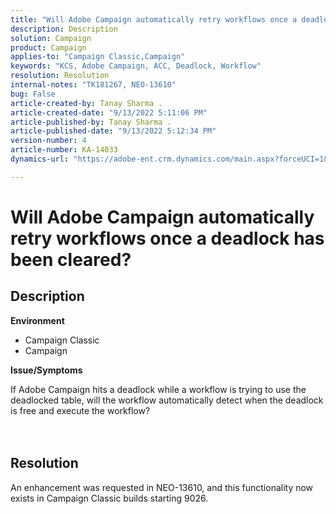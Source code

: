 ```yaml
---
title: "Will Adobe Campaign automatically retry workflows once a deadlock has been cleared?"
description: Description
solution: Campaign
product: Campaign
applies-to: "Campaign Classic,Campaign"
keywords: "KCS, Adobe Campaign, ACC, Deadlock, Workflow"
resolution: Resolution
internal-notes: "TK181267, NEO-13610"
bug: False
article-created-by: Tanay Sharma .
article-created-date: "9/13/2022 5:11:06 PM"
article-published-by: Tanay Sharma .
article-published-date: "9/13/2022 5:12:34 PM"
version-number: 4
article-number: KA-14033
dynamics-url: "https://adobe-ent.crm.dynamics.com/main.aspx?forceUCI=1&pagetype=entityrecord&etn=knowledgearticle&id=33c2550b-8733-ed11-9db1-002248086735"

---
```

# Will Adobe Campaign automatically retry workflows once a deadlock has been cleared?

## Description


<b>Environment</b>

- Campaign Classic
- Campaign




<b>Issue/Symptoms</b>

If Adobe Campaign hits a deadlock while a workflow is trying to use the deadlocked table, will the workflow automatically detect when the deadlock is free and execute the workflow?
<br><br> <br>

## Resolution


An enhancement was requested in NEO-13610, and this functionality now exists in Campaign Classic builds starting 9026.
